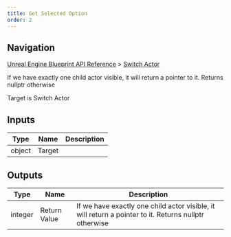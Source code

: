```yaml
---
title: Get Selected Option
order: 2
---
```

## Navigation

[Unreal Engine Blueprint API Reference](https://dev.epicgames.com/documentation/en-us/unreal-engine/BlueprintAPI) > [Switch Actor](https://dev.epicgames.com/documentation/en-us/unreal-engine/BlueprintAPI/SwitchActor)

If we have exactly one child actor visible, it will return a pointer to it. Returns nullptr otherwise

Target is Switch Actor

## Inputs

| Type | Name | Description |
| --- | --- | --- |
| object | Target |  |

## Outputs

| Type | Name | Description |
| --- | --- | --- |
| integer | Return Value | If we have exactly one child actor visible, it will return a pointer to it. Returns nullptr otherwise |
